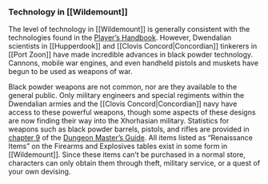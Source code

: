 ### Technology   in [[Wildemount]]

The level of technology in [[Wildemount]] is generally consistent with the technologies found in the [Player’s Handbook](https://www.dndbeyond.com/sources/phb "Player’s Handbook"). However, Dwendalian scientists in [[Hupperdook]] and [[Clovis Concord|Concordian]] tinkerers in [[Port Zoon]] have made incredible advances in black powder technology. Cannons, mobile war engines, and even handheld pistols and muskets have begun to be used as weapons of war.

Black powder weapons are not common, nor are they available to the general public. Only military engineers and special regiments within the Dwendalian armies and the [[Clovis Concord|Concordian]] navy have access to these powerful weapons, though some aspects of these designs are now finding their way into the Xhorhasian military. Statistics for weapons such as black powder barrels, pistols, and rifles are provided in [chapter 9](https://www.dndbeyond.com/sources/dmg/dungeon-masters-workshop#Firearms "chapter 9") of the [Dungeon Master’s Guide](https://www.dndbeyond.com/sources/dmg "Dungeon Master’s Guide"). All items listed as “Renaissance Items” on the Firearms and Explosives tables exist in some form in [[Wildemount]]. Since these items can’t be purchased in a normal store, characters can only obtain them through theft, military service, or a quest of your own devising.